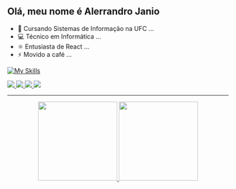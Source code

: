 ## Olá, meu nome é Alerrandro Janio

- 🔭 Cursando Sistemas de Informação na UFC ...
- 💻 Técnico em Informática ...
- ⚛️ Entusiasta de React  ...
- ⚡ Movido a café ...

[![My Skills](https://skillicons.dev/icons?i=html,css,js,react,tailwind,vue,nodejs,dotnet,cs,java)](https://skillicons.dev)

<div>
  <a href="https://www.linkedin.com/in/alerrandrojanio" target="_blank">
    <img
      src="https://img.shields.io/badge/linkedin-%230077B5.svg?style=for-the-badge&logo=linkedin&logoColor=white"
    />
  </a>
  <a href="https://www.youtube.com/@alerrandrojanio" target="_blank">
    <img
      src="https://img.shields.io/badge/YouTube-%23FF0000.svg?style=for-the-badge&logo=YouTube&logoColor=white"
    />
  </a>
  <a href="https://www.instagram.com/alerrandrojanio" target="_blank">
    <img
      src="https://img.shields.io/badge/Instagram-%23E4405F.svg?style=for-the-badge&logo=Instagram&logoColor=white"
    />
  </a>
  <a href="mailto:alerrandro.janio07@gmail.com" target="_blank">
    <img
      src="https://img.shields.io/badge/Gmail-D14836?style=for-the-badge&logo=gmail&logoColor=white"
    />
  </a>
</div>

<hr>

<div align="center">
  <div>
    <a href="https://github.com/alerrandrojanio">
      <img height="180em" src="https://github-readme-stats.vercel.app/api?username=alerrandrojanio&show_icons=true&theme=github_dark&include_all_commits=true" />
      <img height="180em" src="https://github-readme-stats.vercel.app/api/top-langs/?username=alerrandrojanio&layout=compact&langs_count=6&theme=github_dark" />
    </a>
  </div>
</div>

  


